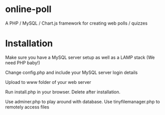 # online-poll
A PHP / MySQL / Chart.js framework for creating web polls / quizzes

# Installation
Make sure you have a MySQL server setup as well as a LAMP stack (We need PHP baby!)

Change config.php and include your MySQL server login details

Upload to www folder of your web server

Run install.php in your browser. Delete after installation.

Use adminer.php to play around with database. Use tinyfilemanager.php to remotely access files
